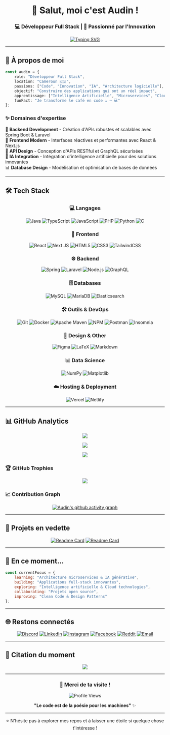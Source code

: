 <div align="center">
  
# 👋 Salut, moi c'est Audin !

### 💻 Développeur Full Stack | 🚀 Passionné par l'Innovation

[![Typing SVG](https://readme-typing-svg.herokuapp.com?font=Fira+Code&pause=1000&color=2E9EF7&center=true&vCenter=true&width=435&lines=Développeur+Full+Stack;Créateur+d'applications+modernes;Toujours+en+apprentissage+🚀)](https://git.io/typing-svg)

</div>

---

## 🎯 À propos de moi

```typescript
const audin = {
    role: "Développeur Full Stack",
    location: "Cameroun 🇨🇲",
    passions: ["Code", "Innovation", "IA", "Architecture logicielle"],
    objectif: "Construire des applications qui ont un réel impact",
    apprentissage: ["Intelligence Artificielle", "Microservices", "Cloud Architecture"],
    funFact: "Je transforme le café en code ☕ → 💻"
};
```

### ✨ Domaines d'expertise

🎯 **Backend Development** - Création d'APIs robustes et scalables avec Spring Boot & Laravel  
🎨 **Frontend Modern** - Interfaces réactives et performantes avec React & Next.js  
🔐 **API Design** - Conception d'APIs RESTful et GraphQL sécurisées  
🤖 **IA Integration** - Intégration d'intelligence artificielle pour des solutions innovantes  
📊 **Database Design** - Modélisation et optimisation de bases de données

---

## 🛠️ Tech Stack

<div align="center">

### 💻 Langages
![Java](https://img.shields.io/badge/Java-%23ED8B00.svg?style=for-the-badge&logo=openjdk&logoColor=white)
![TypeScript](https://img.shields.io/badge/TypeScript-%23007ACC.svg?style=for-the-badge&logo=typescript&logoColor=white)
![JavaScript](https://img.shields.io/badge/JavaScript-%23323330.svg?style=for-the-badge&logo=javascript&logoColor=%23F7DF1E)
![PHP](https://img.shields.io/badge/PHP-%23777BB4.svg?style=for-the-badge&logo=php&logoColor=white)
![Python](https://img.shields.io/badge/Python-3670A0?style=for-the-badge&logo=python&logoColor=ffdd54)
![C](https://img.shields.io/badge/C-%2300599C.svg?style=for-the-badge&logo=c&logoColor=white)

### 🎨 Frontend
![React](https://img.shields.io/badge/React-%2320232a.svg?style=for-the-badge&logo=react&logoColor=%2361DAFB)
![Next JS](https://img.shields.io/badge/Next.js-black?style=for-the-badge&logo=next.js&logoColor=white)
![HTML5](https://img.shields.io/badge/HTML5-%23E34F26.svg?style=for-the-badge&logo=html5&logoColor=white)
![CSS3](https://img.shields.io/badge/CSS3-%231572B6.svg?style=for-the-badge&logo=css3&logoColor=white)
![TailwindCSS](https://img.shields.io/badge/Tailwind-%2338B2AC.svg?style=for-the-badge&logo=tailwind-css&logoColor=white)

### ⚙️ Backend
![Spring](https://img.shields.io/badge/Spring-%236DB33F.svg?style=for-the-badge&logo=spring&logoColor=white)
![Laravel](https://img.shields.io/badge/Laravel-%23FF2D20.svg?style=for-the-badge&logo=laravel&logoColor=white)
![Node.js](https://img.shields.io/badge/Node.js-6DA55F?style=for-the-badge&logo=node.js&logoColor=white)
![GraphQL](https://img.shields.io/badge/-GraphQL-E10098?style=for-the-badge&logo=graphql&logoColor=white)

### 🗄️ Databases
![MySQL](https://img.shields.io/badge/MySQL-4479A1.svg?style=for-the-badge&logo=mysql&logoColor=white)
![MariaDB](https://img.shields.io/badge/MariaDB-003545?style=for-the-badge&logo=mariadb&logoColor=white)
![Elasticsearch](https://img.shields.io/badge/Elasticsearch-%230377CC.svg?style=for-the-badge&logo=elasticsearch&logoColor=white)

### 🛠️ Outils & DevOps
![Git](https://img.shields.io/badge/Git-%23F05033.svg?style=for-the-badge&logo=git&logoColor=white)
![Docker](https://img.shields.io/badge/Docker-%230db7ed.svg?style=for-the-badge&logo=docker&logoColor=white)
![Apache Maven](https://img.shields.io/badge/Apache%20Maven-C71A36?style=for-the-badge&logo=Apache%20Maven&logoColor=white)
![NPM](https://img.shields.io/badge/NPM-%23CB3837.svg?style=for-the-badge&logo=npm&logoColor=white)
![Postman](https://img.shields.io/badge/Postman-FF6C37?style=for-the-badge&logo=postman&logoColor=white)
![Insomnia](https://img.shields.io/badge/Insomnia-black?style=for-the-badge&logo=insomnia&logoColor=5849BE)

### 🎨 Design & Other
![Figma](https://img.shields.io/badge/Figma-%23F24E1E.svg?style=for-the-badge&logo=figma&logoColor=white)
![LaTeX](https://img.shields.io/badge/LaTeX-%23008080.svg?style=for-the-badge&logo=latex&logoColor=white)
![Markdown](https://img.shields.io/badge/Markdown-%23000000.svg?style=for-the-badge&logo=markdown&logoColor=white)

### 📊 Data Science
![NumPy](https://img.shields.io/badge/numpy-%23013243.svg?style=for-the-badge&logo=numpy&logoColor=white)
![Matplotlib](https://img.shields.io/badge/Matplotlib-%23ffffff.svg?style=for-the-badge&logo=Matplotlib&logoColor=black)

### ☁️ Hosting & Deployment
![Vercel](https://img.shields.io/badge/Vercel-%23000000.svg?style=for-the-badge&logo=vercel&logoColor=white)
![Netlify](https://img.shields.io/badge/Netlify-%23000000.svg?style=for-the-badge&logo=netlify&logoColor=#00C7B7)

</div>

---

## 📊 GitHub Analytics

<div align="center">
  
![](https://github-readme-stats.vercel.app/api?username=NAJPRO&theme=tokyonight&hide_border=true&include_all_commits=true&count_private=true)

![](https://nirzak-streak-stats.vercel.app/?user=NAJPRO&theme=tokyonight&hide_border=true)

![](https://github-readme-stats.vercel.app/api/top-langs/?username=NAJPRO&theme=tokyonight&hide_border=true&include_all_commits=true&count_private=true&layout=compact)

</div>

### 🏆 GitHub Trophies
<div align="center">
  
![](https://github-profile-trophy.vercel.app/?username=NAJPRO&theme=tokyonight&no-frame=true&no-bg=false&margin-w=4)

</div>

### 📈 Contribution Graph
<div align="center">
  
[![Audin's github activity graph](https://github-readme-activity-graph.vercel.app/graph?username=NAJPRO&theme=tokyo-night&hide_border=true)](https://github.com/ashutosh00710/github-readme-activity-graph)

</div>

---

## 🚀 Projets en vedette

<div align="center">

[![Readme Card](https://github-readme-stats.vercel.app/api/pin/?username=NAJPRO&repo=nom-du-projet-1&theme=tokyonight&hide_border=true)](https://github.com/NAJPRO/TaskFlow-API)
[![Readme Card](https://github-readme-stats.vercel.app/api/pin/?username=NAJPRO&repo=nom-du-projet-2&theme=tokyonight&hide_border=true)](https://github.com/NAJPRO/shopease-dashboard-seller)

</div>


---

## 💼 En ce moment...

```javascript
const currentFocus = {
    learning: "Architecture microservices & IA générative",
    building: "Applications full-stack innovantes",
    exploring: "Intelligence artificielle & Cloud technologies",
    collaborating: "Projets open source",
    improving: "Clean Code & Design Patterns"
};
```

---

## 🌐 Restons connectés

<div align="center">

[![Discord](https://img.shields.io/badge/Discord-%237289DA.svg?style=for-the-badge&logo=discord&logoColor=white)](https://discord.gg/gU6KV4X7)
[![LinkedIn](https://img.shields.io/badge/LinkedIn-%230077B5.svg?style=for-the-badge&logo=linkedin&logoColor=white)](https://linkedin.com/in/audin-junior-pro)
[![Instagram](https://img.shields.io/badge/Instagram-%23E4405F.svg?style=for-the-badge&logo=Instagram&logoColor=white)](https://instagram.com/audin.junior)
[![Facebook](https://img.shields.io/badge/Facebook-%231877F2.svg?style=for-the-badge&logo=Facebook&logoColor=white)](https://facebook.com/profile.php?id=100095183832499)
[![Reddit](https://img.shields.io/badge/Reddit-%23FF4500.svg?style=for-the-badge&logo=Reddit&logoColor=white)](https://reddit.com/user/Designer-Prune7637)
[![Email](https://img.shields.io/badge/Email-D14836?style=for-the-badge&logo=gmail&logoColor=white)](mailto:audinjunior1@gmail.com)

</div>

---

## 💭 Citation du moment

<div align="center">

![](https://quotes-github-readme.vercel.app/api?type=horizontal&theme=tokyonight)

</div>

---

<div align="center">

### 💖 Merci de ta visite !

![Profile Views](https://komarev.com/ghpvc/?username=NAJPRO&color=blueviolet&style=for-the-badge)

**"Le code est de la poésie pour les machines"** ✨

---

⭐️ N'hésite pas à explorer mes repos et à laisser une étoile si quelque chose t'intéresse !

</div>

<!-- Proudly enhanced with 💙 -->
